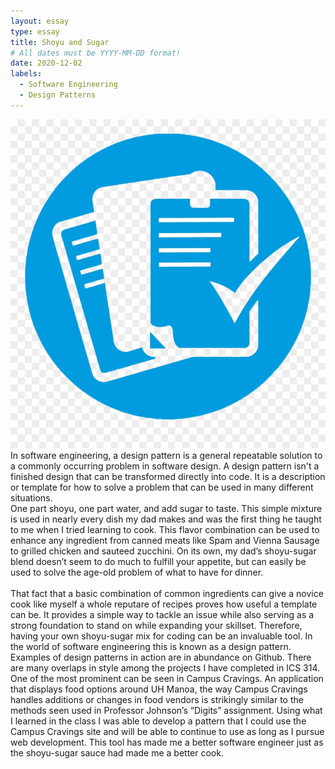```yaml
---
layout: essay
type: essay
title: Shoyu and Sugar
# All dates must be YYYY-MM-DD format!
date: 2020-12-02
labels:
  - Software Engineering  
  - Design Patterns
---
```


<img class="ui tiny left floated image" src="../images/coding_stand_logo.png">
In software engineering, a design pattern is a general repeatable solution to a commonly occurring problem in software design. A design pattern isn't a finished design that can be transformed directly into code. It is a description or template for how to solve a problem that can be used in many different situations.

<br />
One part shoyu, one part water, and add sugar to taste. This simple mixture is used in nearly every dish my dad makes and was the first thing he taught to me when I tried learning to cook. 
This flavor combination can be used to enhance any ingredient from canned meats like Spam and Vienna Sausage to grilled chicken and sauteed zucchini. On its own, my dad’s 
shoyu-sugar blend doesn’t seem to do much to fulfill your appetite, but can easily be used to solve the age-old problem of what to have for dinner.<br />
<br />
That fact that a basic combination of common ingredients can give a novice cook like myself a whole reputare of recipes proves how useful a template can be. It provides a simple 
way to tackle an issue while also serving as a strong foundation to stand on while expanding your skillset. Therefore, having your own shoyu-sugar mix for coding can be an 
invaluable tool. In the world of software engineering this is known as a design pattern. Examples of design patterns in action are in abundance on Github. There are many 
overlaps in style among the projects I have completed in ICS 314. One of the most prominent can be seen in Campus Cravings. An application that displays food options around 
UH Manoa, the way Campus Cravings handles additions or changes in food vendors is strikingly similar to the methods seen used in Professor Johnson’s “Digits” assignment. 
Using what I learned in the class I was able to develop a pattern that I could use the Campus Cravings site and will be able to continue to use as long as I pursue web 
development. This tool has made me a better software engineer just as the shoyu-sugar sauce had made me a better cook.
<br />

